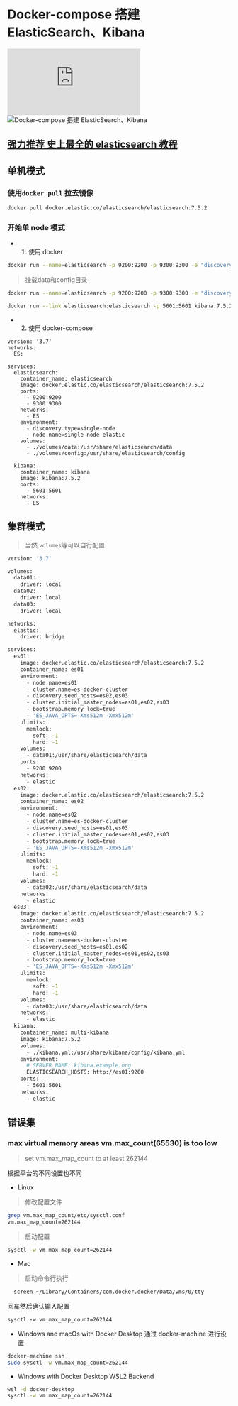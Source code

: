 # Docker-compose 搭建 ElasticSearch、Kibana
![Docker 官方 安装](https://www.elastic.co/guide/en/elasticsearch/reference/7.17/docker.html)
![Docker-compose 搭建 ElasticSearch、Kibana](https://img-blog.csdnimg.cn/20210310170914139.jpeg)

## [强力推荐 史上最全的 elasticsearch 教程](https://blog.csdn.net/agonie201218/category_9604962.html)

## 单机模式

### 使用`docker pull` 拉去镜像

```sh
docker pull docker.elastic.co/elasticsearch/elasticsearch:7.5.2
```

### 开始单 node 模式

- 1. 使用 docker

```sh
docker run --name=elasticsearch -p 9200:9200 -p 9300:9300 -e "discovery.type=single-node" docker.elastic.co/elasticsearch/elasticsearch:7.5.2
```

> 挂载data和config目录
```sh 
docker run --name=elasticsearch -p 9200:9200 -p 9300:9300 -e "discovery.type=single-node"  -e ES_SETTING_BOOTSTRAP_MEMORY__LOCK=true. -e ES_JAVA_OPTS="-Xms512m -Xmx512m" -v /home/software/data/elasticsearch/data:/usr/share/elasticsearch/data -v full_path_to/custom_elasticsearch.yml:/usr/share/elasticsearch/config/elasticsearch.yml docker.elastic.co/elasticsearch/elasticsearch:7.17.12 /bin/bash -c 'ulimit -Hn && ulimit -Sn && ulimit -Hu && ulimit -Su'
```


```sh
docker run --link elasticsearch:elasticsearch -p 5601:5601 kibana:7.5.2
```

- 2. 使用 docker-compose

```
version: '3.7'
networks:
  ES:

services:
  elasticsearch:
    container_name: elasticsearch
    image: docker.elastic.co/elasticsearch/elasticsearch:7.5.2
    ports:
      - 9200:9200
      - 9300:9300
    networks:
      - ES
    environment:
      - discovery.type=single-node
      - node.name=single-node-elastic
    volumes:
      - ./volumes/data:/usr/share/elasticsearch/data
      - ./volumes/config:/usr/share/elasticsearch/config

  kibana:
    container_name: kibana
    image: kibana:7.5.2
    ports:
      - 5601:5601
    networks:
      - ES
```

## 集群模式

> 当然 `volumes`等可以自行配置

```sh
version: '3.7'

volumes:
  data01:
    driver: local
  data02:
    driver: local
  data03:
    driver: local

networks:
  elastic:
    driver: bridge

services:
  es01:
    image: docker.elastic.co/elasticsearch/elasticsearch:7.5.2
    container_name: es01
    environment:
      - node.name=es01
      - cluster.name=es-docker-cluster
      - discovery.seed_hosts=es02,es03
      - cluster.initial_master_nodes=es01,es02,es03
      - bootstrap.memory_lock=true
      - 'ES_JAVA_OPTS=-Xms512m -Xmx512m'
    ulimits:
      memlock:
        soft: -1
        hard: -1
    volumes:
      - data01:/usr/share/elasticsearch/data
    ports:
      - 9200:9200
    networks:
      - elastic
  es02:
    image: docker.elastic.co/elasticsearch/elasticsearch:7.5.2
    container_name: es02
    environment:
      - node.name=es02
      - cluster.name=es-docker-cluster
      - discovery.seed_hosts=es01,es03
      - cluster.initial_master_nodes=es01,es02,es03
      - bootstrap.memory_lock=true
      - 'ES_JAVA_OPTS=-Xms512m -Xmx512m'
    ulimits:
      memlock:
        soft: -1
        hard: -1
    volumes:
      - data02:/usr/share/elasticsearch/data
    networks:
      - elastic
  es03:
    image: docker.elastic.co/elasticsearch/elasticsearch:7.5.2
    container_name: es03
    environment:
      - node.name=es03
      - cluster.name=es-docker-cluster
      - discovery.seed_hosts=es01,es02
      - cluster.initial_master_nodes=es01,es02,es03
      - bootstrap.memory_lock=true
      - 'ES_JAVA_OPTS=-Xms512m -Xmx512m'
    ulimits:
      memlock:
        soft: -1
        hard: -1
    volumes:
      - data03:/usr/share/elasticsearch/data
    networks:
      - elastic
  kibana:
    container_name: multi-kibana
    image: kibana:7.5.2
    volumes:
      - ./kibana.yml:/usr/share/kibana/config/kibana.yml
    environment:
      # SERVER_NAME: kibana.example.org
      ELASTICSEARCH_HOSTS: http://es01:9200
    ports:
      - 5601:5601
    networks:
      - elastic

```

## 错误集

### max virtual memory areas vm.max_count(65530) is too low

> set vm.max_map_count to at least 262144

根据平台的不同设置也不同

- Linux

> 修改配置文件

```sh
grep vm.max_map_count/etc/sysctl.conf
vm.max_map_count=262144
```

> 启动配置

```sh
sysctl -w vm.max_map_count=262144
```

- Mac

> 启动命令行执行

```sh
  screen ~/Library/Containers/com.docker.docker/Data/vms/0/tty
```

回车然后确认输入配置

```
sysctl -w vm.max_map_count=262144
```

- Windows and macOs with Docker Desktop
  通过 docker-machine 进行设置

```sh
docker-machine ssh
sudo sysctl -w vm.max_map_count=262144
```

- Windows with Docker Desktop WSL2 Backend

```sh
wsl -d docker-desktop
sysctl -w vm.max_map_count=262144
```
